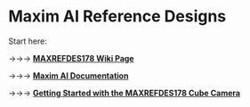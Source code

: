 # Maxim AI Reference Designs

Start here:

->->-> **[MAXREFDES178 Wiki Page](https://github.com/analogdevicesinc/MAX78xxx-RefDes/wiki)**

->->-> **[Maxim AI Documentation](https://github.com/analogdevicesinc/MaximAI_Documentation)**

->->-> **[Getting Started with the MAXREFDES178 Cube Camera](https://github.com/analogdevicesinc/MAX78xxx-RefDes/wiki/GettingStarted)**

